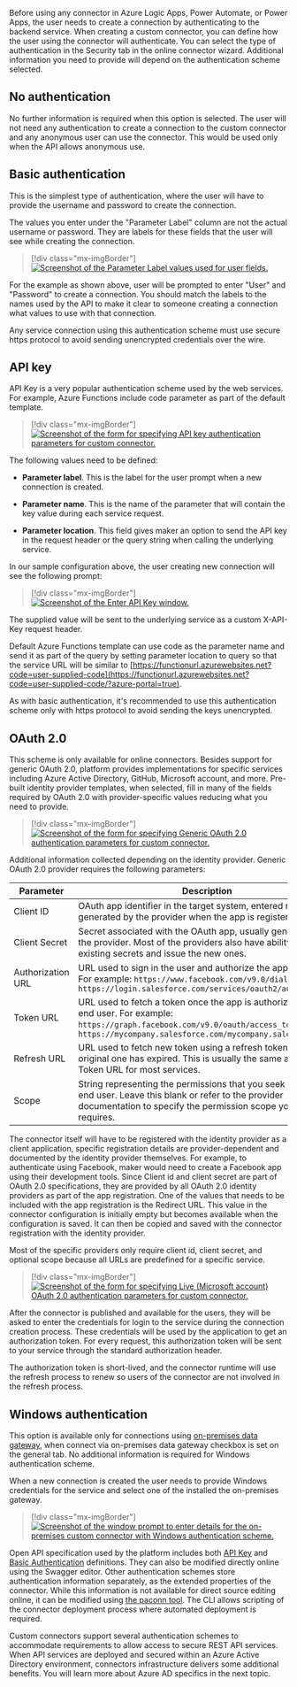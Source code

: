 Before using any connector in Azure Logic Apps, Power Automate, or Power Apps, the user needs to create a connection by authenticating to the backend service. When creating a custom connector, you can define how the user using the connector will authenticate. You can select the type of authentication in the Security tab in the online connector wizard. Additional information you need to provide will depend on the authentication scheme selected.

## No authentication

No further information is required when this option is selected. The user will not need any authentication to create a connection to the custom connector and any anonymous user can use the connector. This would be used only when the API allows anonymous use.

## Basic authentication 

This is the simplest type of authentication, where the user will have to provide the username and password to create the connection.

The values you enter under the "Parameter Label" column are not the actual username or password. They are labels for these fields that the user will see while creating the connection.

> [!div class="mx-imgBorder"]
> [![Screenshot of the Parameter Label values used for user fields.](../media/parameter-labels.png)](../media/parameter-labels.png#lightbox)

For the example as shown above, user will be prompted to enter "User" and "Password" to create a connection. You should match the labels to the names used by the API to make it clear to someone creating a connection what values to use with that connection.

Any service connection using this authentication scheme must use secure https protocol to avoid sending unencrypted credentials over the wire.

## API key

API Key is a very popular authentication scheme used by the web services. For example, Azure Functions include code parameter as part of the default template.

> [!div class="mx-imgBorder"]
> [![Screenshot of the form for specifying API key authentication parameters for custom connector.](../media/api-key.png)](../media/api-key.png#lightbox)

The following values need to be defined:

-   **Parameter label**. This is the label for the user prompt when a new connection is created.

-   **Parameter name**. This is the name of the parameter that will contain the key value during each service request.

-   **Parameter location**. This field gives maker an option to send the API key in the request header or the query string when calling the underlying service.

In our sample configuration above, the user creating new connection will see the following prompt:

> [!div class="mx-imgBorder"]
> [![Screenshot of the Enter API Key window.](../media/enter-api-key.png)](../media/enter-api-key.png#lightbox)

The supplied value will be sent to the underlying service as a custom X-API-Key request header.

Default Azure Functions template can use code as the parameter name and send it as part of the query by setting parameter location to query so that the service URL will be similar to [https://functionurl.azurewebsites.net?code=user-supplied-code](https://functionurl.azurewebsites.net?code=user-supplied-code/?azure-portal=true).

As with basic authentication, it's recommended to use this authentication scheme only with https protocol to avoid sending the keys unencrypted.

## OAuth 2.0

This scheme is only available for online connectors. Besides support for generic OAuth 2.0, platform provides implementations for specific services including Azure Active Directory, GitHub, Microsoft account, and more. Pre-built identity provider templates, when selected, fill in many of the fields required by OAuth 2.0 with provider-specific values reducing what you need to provide.

> [!div class="mx-imgBorder"]
> [![Screenshot of the form for specifying Generic OAuth 2.0 authentication parameters for custom connector.](../media/authentication-type-oauth.png)](../media/authentication-type-oauth.png#lightbox)

Additional information collected depending on the identity provider. Generic OAuth 2.0 provider requires the following parameters:

|     Parameter            |     Description                                                                                                                                                                                                  |
|--------------------------|------------------------------------------------------------------------------------------------------------------------------------------------------------------------------------------------------------------|
|     Client ID            |     OAuth app identifier in the target system, entered manually or   generated by the provider when the app is registered.                                                                                       |
|     Client Secret        |     Secret associated with the OAuth app, usually   generated by the provider. Most of the providers also have ability to revoke   existing secrets and issue the new ones.                                      |
|     Authorization URL    |     URL used to sign in the user and authorize the   application. For example:     `https://www.facebook.com/v9.0/dialog/oauth`; `https://login.salesforce.com/services/oauth2/authorize`                         |
|     Token URL            |     URL used to fetch a token once the app is authorized   by the end user. For example:     `https://graph.facebook.com/v9.0/oauth/access_token`; `https://mycompany.salesforce.com/mycompany.salesforce.com`    |
|     Refresh URL          |     URL used to fetch new token using a refresh token   after the original one has expired. This is usually the same as the Token URL   for most services.                                                       |
|     Scope                |     String representing the permissions that you seek   from the end user. Leave this blank or refer to the provider documentation to   specify the permission scope your app requires.                          |

The connector itself will have to be registered with the identity provider as a client application, specific registration details are provider-dependent and documented by the identity provider themselves. For example, to authenticate using Facebook, maker would need to create a Facebook app using their development tools. Since Client id and client secret are part of OAuth 2.0 specifications, they are provided by all OAuth 2.0 identity providers as part of the app registration. One of the values that needs to be included with the app registration is the Redirect URL. This value in the connector configuration is initially empty but becomes available when the configuration is saved. It can then be copied and saved with the connector registration with the identity provider.

Most of the specific providers only require client id, client secret, and optional scope because all URLs are predefined for a specific service.

> [!div class="mx-imgBorder"]
> [![Screenshot of the form for specifying Live (Microsoft account) OAuth 2.0 authentication parameters for custom connector.](../media/oauth-details.png)](../media/oauth-details.png#lightbox)

After the connector is published and available for the users, they will be asked to enter the credentials for login to the service during the connection creation process. These credentials will be used by the application to get an authorization token. For every request, this authorization token will be sent to your service through the standard authorization header.

The authorization token is short-lived, and the connector runtime will use the refresh process to renew so users of the connector are not involved in the refresh process.

## Windows authentication

This option is available only for connections using [on-premises data gateway](https://docs.microsoft.com/data-integration/gateway/service-gateway-onprem/?azure-portal=true), when connect via on-premises data gateway checkbox is set on the general tab. No additional information is required for Windows authentication scheme.

When a new connection is created the user needs to provide Windows credentials for the service and select one of the installed the on-premises gateway.

> [!div class="mx-imgBorder"]
> [![Screenshot of the window prompt to enter details for the on-premises custom connector with Windows authentication scheme.](../media/select-gateway.png)](../media/select-gateway.png#lightbox)

Open API specification used by the platform includes both [API Key](https://swagger.io/docs/specification/2-0/authentication/api-keys/?azure-portal=true) and [Basic Authentication](https://swagger.io/docs/specification/2-0/authentication/basic-authentication/?azure-portal=true) definitions. They can also be modified directly online using the Swagger editor. Other authentication schemes store authentication information separately, as the extended properties of the connector. While this information is not available for direct source editing online, it can be modified using [the paconn tool](https://docs.microsoft.com/en-us/connectors/custom-connectors/paconn-cli/?azure-portal=true). The CLI allows scripting of the connector deployment process where automated deployment is required.

Custom connectors support several authentication schemes to accommodate requirements to allow access to secure REST API services. When API services are deployed and secured within an Azure Active Directory environment, connectors infrastructure delivers some additional benefits. You will learn more about Azure AD specifics in the next topic.